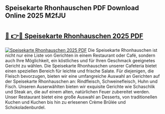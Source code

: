 ## Speisekarte Rhonhauschen PDF Download Online 2025 M2fJU

# <h2><a href="http://gcdhz5.nevu.top/?p=Speisekarte+Rhonhauschen">🔗 👉🔴 Speisekarte Rhonhauschen 2025 PDF</a></h2>

[![Speisekarte Rhonhauschen 2025 PDF](https://i.imgur.com/dBaPXMq.png)](http://gcdhz5.nevu.top/?p=Speisekarte+Rhonhauschen)
Die Speisekarte Rhonhauschen ist nicht nur eine Liste von Gerichten in einem Restaurant oder Café, sondern auch Ihre Möglichkeit, ein köstliches und für Ihren Geschmack geeignetes Gericht zu wählen. Die Speisekarte Rhonhauschen unserer Cafeteria bietet einen speziellen Bereich für leichte und frische Salate. Für diejenigen, die Fleisch bevorzugen, bieten wir eine umfangreiche Auswahl an Gerichten auf der Speisekarte Rhonhauschen an: Rindfleisch, Schweinefleisch, Huhn und Fisch. Unseren Auserwählten bieten wir exquisite Gerichte wie Schaschlik und Steak an, die auf einem alten, natürlichen Feuer zubereitet werden. Unser Restaurant bietet eine große Auswahl an Desserts, von traditionellen Kuchen und Kuchen bis hin zu erlesenen Crème Brûlée und Schokoladenburdel.
